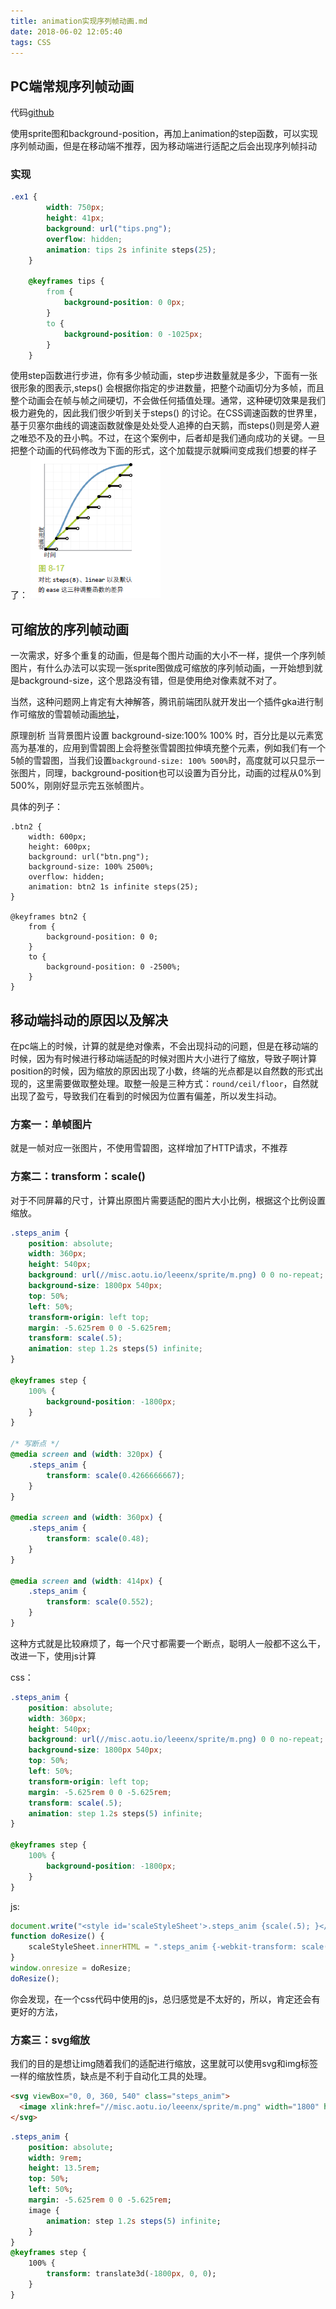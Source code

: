 ```yaml
---
title: animation实现序列帧动画.md
date: 2018-06-02 12:05:40
tags: CSS
---
```


## PC端常规序列帧动画

代码[github](https://github.com/Xia-Ao/FrontendDemo/blob/master/30-CSS/03-animation/%E5%BA%8F%E5%88%97%E5%B8%A7%E5%8A%A8%E7%94%BB.html)

使用sprite图和background-position，再加上animation的step函数，可以实现序列帧动画，但是在移动端不推荐，因为移动端进行适配之后会出现序列帧抖动

### 实现

```css
.ex1 {
        width: 750px;
        height: 41px;
        background: url("tips.png");
        overflow: hidden;
        animation: tips 2s infinite steps(25);
    }

    @keyframes tips {
        from {
            background-position: 0 0px;
        }
        to {
            background-position: 0 -1025px;
        }
    }
```

使用step函数进行步进，你有多少帧动画，step步进数量就是多少，下面有一张很形象的图表示,steps() 会根据你指定的步进数量，把整个动画切分为多帧，而且整个动画会在帧与帧之间硬切，不会做任何插值处理。通常，这种硬切效果是我们极力避免的，因此我们很少听到关于steps() 的讨论。在CSS调速函数的世界里，基于贝塞尔曲线的调速函数就像是处处受人追捧的白天鹅，而steps()则是旁人避之唯恐不及的丑小鸭。不过，在这个案例中，后者却是我们通向成功的关键。一旦把整个动画的代码修改为下面的形式，这个加载提示就瞬间变成我们想要的样子了：
![](../assets/step.png)

## 可缩放的序列帧动画
一次需求，好多个重复的动画，但是每个图片动画的大小不一样，提供一个序列帧图片，有什么办法可以实现一张sprite图做成可缩放的序列帧动画，一开始想到就是background-size，这个思路没有错，但是使用绝对像素就不对了。

当然，这种问题网上肯定有大神解答，腾讯前端团队就开发出一个插件gka进行制作可缩放的雪碧帧动画[地址](http://www.alloyteam.com/2017/07/12948/)，

原理剖析
当背景图片设置 background-size:100% 100% 时，百分比是以元素宽高为基准的，应用到雪碧图上会将整张雪碧图拉伸填充整个元素，例如我们有一个5帧的雪碧图，当我们设置`background-size: 100% 500%`时，高度就可以只显示一张图片，同理，background-position也可以设置为百分比，动画的过程从0%到500%，刚刚好显示完五张帧图片。

具体的列子：
```
.btn2 {
    width: 600px;
    height: 600px;
    background: url("btn.png");
    background-size: 100% 2500%;
    overflow: hidden;
    animation: btn2 1s infinite steps(25);
}

@keyframes btn2 {
    from {
        background-position: 0 0;
    }
    to {
        background-position: 0 -2500%;
    }
}

```


## 移动端抖动的原因以及解决
在pc端上的时候，计算的就是绝对像素，不会出现抖动的问题，但是在移动端的时候，因为有时候进行移动端适配的时候对图片大小进行了缩放，导致子啊计算position的时候，因为缩放的原因出现了小数，终端的光点都是以自然数的形式出现的，这里需要做取整处理。取整一般是三种方式：`round/ceil/floor`，自然就出现了盈亏，导致我们在看到的时候因为位置有偏差，所以发生抖动。

### 方案一：单帧图片
就是一帧对应一张图片，不使用雪碧图，这样增加了HTTP请求，不推荐

### 方案二：transform：scale()
对于不同屏幕的尺寸，计算出原图片需要适配的图片大小比例，根据这个比例设置缩放。
```css
.steps_anim {
    position: absolute;
    width: 360px;
    height: 540px;
    background: url(//misc.aotu.io/leeenx/sprite/m.png) 0 0 no-repeat;
    background-size: 1800px 540px;
    top: 50%;
    left: 50%;
    transform-origin: left top;
    margin: -5.625rem 0 0 -5.625rem;
    transform: scale(.5);
    animation: step 1.2s steps(5) infinite;
}

@keyframes step {
    100% {
        background-position: -1800px;
    }
}

/* 写断点 */
@media screen and (width: 320px) {
    .steps_anim {
        transform: scale(0.4266666667);
    }
}

@media screen and (width: 360px) {
    .steps_anim {
        transform: scale(0.48);
    }
}

@media screen and (width: 414px) {
    .steps_anim {
        transform: scale(0.552);
    }
}
```
这种方式就是比较麻烦了，每一个尺寸都需要一个断点，聪明人一般都不这么干，改进一下，使用js计算

css：
```css
.steps_anim {
    position: absolute;
    width: 360px;
    height: 540px;
    background: url(//misc.aotu.io/leeenx/sprite/m.png) 0 0 no-repeat;
    background-size: 1800px 540px;
    top: 50%;
    left: 50%;
    transform-origin: left top;
    margin: -5.625rem 0 0 -5.625rem;
    transform: scale(.5);
    animation: step 1.2s steps(5) infinite;
}

@keyframes step {
    100% {
        background-position: -1800px;
    }
}
```
js:
```js
document.write("<style id='scaleStyleSheet'>.steps_anim {scale(.5); }</style>"); 
function doResize() {  
    scaleStyleSheet.innerHTML = ".steps_anim {-webkit-transform: scale(" + (document.documentElement.clientWidth / 750) + ")}"; 
}
window.onresize = doResize; 
doResize(); 
```

你会发现，在一个css代码中使用的js，总归感觉是不太好的，所以，肯定还会有更好的方法，
### 方案三：svg缩放
我们的目的是想让img随着我们的适配进行缩放，这里就可以使用svg和img标签一样的缩放性质，缺点是不利于自动化工具的处理。
```html
<svg viewBox="0, 0, 360, 540" class="steps_anim">
  <image xlink:href="//misc.aotu.io/leeenx/sprite/m.png" width="1800" height="540" />
</svg>
```

```sass
.steps_anim {
    position: absolute;
    width: 9rem;
    height: 13.5rem;
    top: 50%;
    left: 50%;
    margin: -5.625rem 0 0 -5.625rem;
    image {
        animation: step 1.2s steps(5) infinite;
    }
}
@keyframes step {
    100% {
        transform: translate3d(-1800px, 0, 0);
    }
}
```